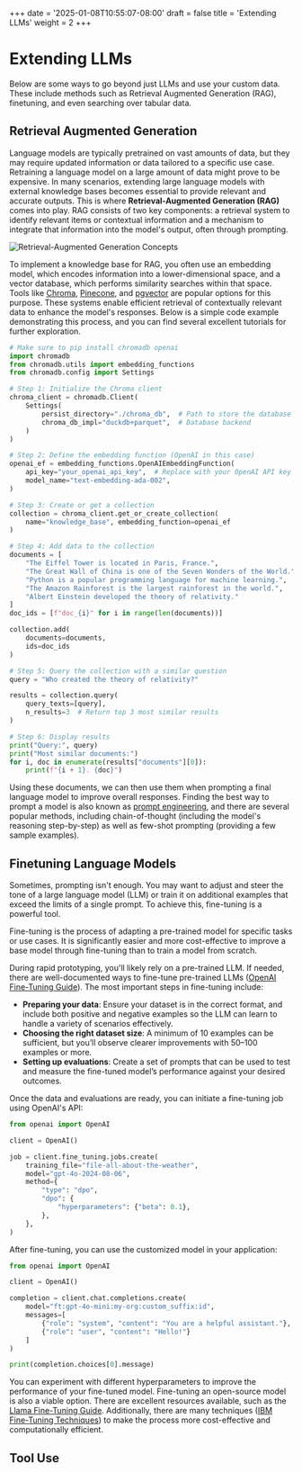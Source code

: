 +++
date = '2025-01-08T10:55:07-08:00'
draft = false
title = 'Extending LLMs'
weight = 2
+++

# Extending LLMs
Below are some ways to go beyond just LLMs and use your custom data. These include methods such as Retrieval Augmented Generation (RAG), finetuning, and even searching over tabular data.

## Retrieval Augmented Generation
Language models are typically pretrained on vast amounts of data, but they may require updated information or data tailored to a specific use case. Retraining a language model on a large amount of data might prove to be expensive. In many scenarios, extending large language models with external knowledge bases becomes essential to provide relevant and accurate outputs. This is where **Retrieval-Augmented Generation (RAG)** comes into play. RAG consists of two key components: a retrieval system to identify relevant items or contextual information and a mechanism to integrate that information into the model's output, often through prompting.

![Retrieval-Augmented Generation Concepts](https://python.langchain.com/assets/images/rag_concepts-4499b260d1053838a3e361fb54f376ec.png)

To implement a knowledge base for RAG, you often use an embedding model, which encodes information into a lower-dimensional space, and a vector database, which performs similarity searches within that space. Tools like [Chroma](https://www.trychroma.com/), [Pinecone](https://www.pinecone.io/), and [pgvector](https://github.com/pgvector/pgvector) are popular options for this purpose. These systems enable efficient retrieval of contextually relevant data to enhance the model's responses. Below is a simple code example demonstrating this process, and you can find several excellent tutorials for further exploration.

```python
# Make sure to pip install chromadb openai 
import chromadb
from chromadb.utils import embedding_functions
from chromadb.config import Settings

# Step 1: Initialize the Chroma client
chroma_client = chromadb.Client(
    Settings(
        persist_directory="./chroma_db",  # Path to store the database
        chroma_db_impl="duckdb+parquet",  # Database backend
    )
)

# Step 2: Define the embedding function (OpenAI in this case)
openai_ef = embedding_functions.OpenAIEmbeddingFunction(
    api_key="your_openai_api_key",  # Replace with your OpenAI API key
    model_name="text-embedding-ada-002",
)

# Step 3: Create or get a collection
collection = chroma_client.get_or_create_collection(
    name="knowledge_base", embedding_function=openai_ef
)

# Step 4: Add data to the collection
documents = [
    "The Eiffel Tower is located in Paris, France.",
    "The Great Wall of China is one of the Seven Wonders of the World.",
    "Python is a popular programming language for machine learning.",
    "The Amazon Rainforest is the largest rainforest in the world.",
    "Albert Einstein developed the theory of relativity."
]
doc_ids = [f"doc_{i}" for i in range(len(documents))]

collection.add(
    documents=documents,
    ids=doc_ids
)

# Step 5: Query the collection with a similar question
query = "Who created the theory of relativity?"

results = collection.query(
    query_texts=[query],
    n_results=3  # Return top 3 most similar results
)

# Step 6: Display results
print("Query:", query)
print("Most similar documents:")
for i, doc in enumerate(results["documents"][0]):
    print(f"{i + 1}. {doc}")
```

Using these documents, we can then use them when prompting a final language model to improve overall responses. Finding the best way to prompt a model is also known as [prompt engineering](https://lilianweng.github.io/posts/2023-03-15-prompt-engineering/), and there are several popular methods, including chain-of-thought (including the model's reasoning step-by-step) as well as few-shot prompting (providing a few sample examples).

## Finetuning Language Models
Sometimes, prompting isn't enough. You may want to adjust and steer the tone of a large language model (LLM) or train it on additional examples that exceed the limits of a single prompt. To achieve this, fine-tuning is a powerful tool.

Fine-tuning is the process of adapting a pre-trained model for specific tasks or use cases. It is significantly easier and more cost-effective to improve a base model through fine-tuning than to train a model from scratch.

During rapid prototyping, you'll likely rely on a pre-trained LLM. If needed, there are well-documented ways to fine-tune pre-trained LLMs ([OpenAI Fine-Tuning Guide](https://platform.openai.com/docs/guides/fine-tuning)). The most important steps in fine-tuning include:

- **Preparing your data**: Ensure your dataset is in the correct format, and include both positive and negative examples so the LLM can learn to handle a variety of scenarios effectively.
- **Choosing the right dataset size**: A minimum of 10 examples can be sufficient, but you’ll observe clearer improvements with 50–100 examples or more.
- **Setting up evaluations**: Create a set of prompts that can be used to test and measure the fine-tuned model’s performance against your desired outcomes.

Once the data and evaluations are ready, you can initiate a fine-tuning job using OpenAI's API:

```python
from openai import OpenAI

client = OpenAI()

job = client.fine_tuning.jobs.create(
    training_file="file-all-about-the-weather",
    model="gpt-4o-2024-08-06",
    method={
        "type": "dpo",
        "dpo": {
            "hyperparameters": {"beta": 0.1},
        },
    },
)
```

After fine-tuning, you can use the customized model in your application:

```python
from openai import OpenAI

client = OpenAI()

completion = client.chat.completions.create(
    model="ft:gpt-4o-mini:my-org:custom_suffix:id",
    messages=[
        {"role": "system", "content": "You are a helpful assistant."},
        {"role": "user", "content": "Hello!"}
    ]
)

print(completion.choices[0].message)
```

You can experiment with different hyperparameters to improve the performance of your fine-tuned model. Fine-tuning an open-source model is also a viable option. There are excellent resources available, such as the [Llama Fine-Tuning Guide](https://www.llama.com/docs/how-to-guides/fine-tuning/). Additionally, there are many techniques ([IBM Fine-Tuning Techniques](https://www.ibm.com/think/topics/fine-tuning)) to make the process more cost-effective and computationally efficient.

## Tool Use